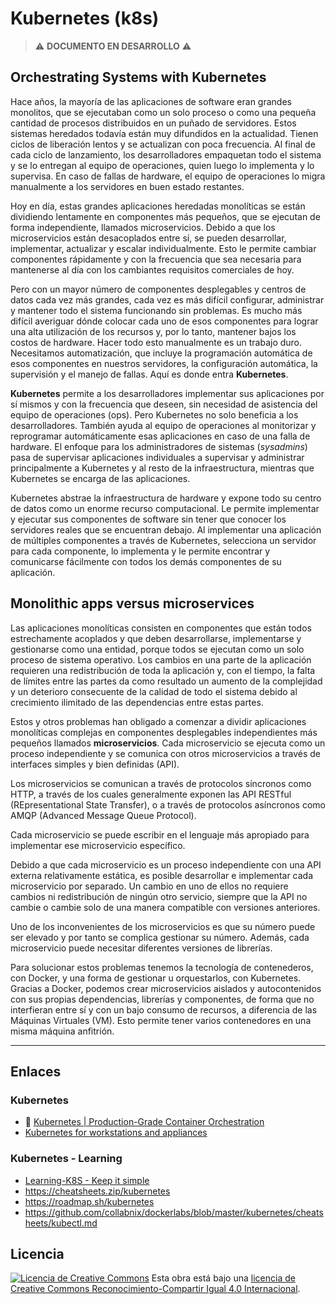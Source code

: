 # Kubernetes (k8s)

> :warning: **DOCUMENTO EN DESARROLLO** :warning:

## Orchestrating Systems with Kubernetes

Hace años, la mayoría de las aplicaciones de software eran grandes monolitos, que se ejecutaban como un solo proceso o como una pequeña cantidad de procesos distribuidos en un puñado de servidores. Estos sistemas heredados todavía están muy difundidos en la actualidad. Tienen ciclos de liberación lentos y se actualizan con poca frecuencia. Al final de cada ciclo de lanzamiento, los desarrolladores empaquetan todo el sistema y se lo entregan al equipo de operaciones, quien luego lo implementa y lo supervisa. En caso de fallas de hardware, el equipo de operaciones lo migra manualmente a los servidores en buen estado restantes.

Hoy en día, estas grandes aplicaciones heredadas monolíticas se están dividiendo lentamente en componentes más pequeños, que se ejecutan de forma independiente, llamados microservicios. Debido a que los microservicios están desacoplados entre sí, se pueden desarrollar, implementar, actualizar y escalar individualmente. Esto le permite cambiar componentes rápidamente y con la frecuencia que sea necesaria para mantenerse al día con los cambiantes requisitos comerciales de hoy.

Pero con un mayor número de componentes desplegables y centros de datos cada vez más grandes, cada vez es más difícil configurar, administrar y mantener todo el sistema funcionando sin problemas. Es mucho más difícil averiguar dónde colocar cada uno de esos componentes para lograr una alta utilización de los recursos y, por lo tanto, mantener bajos los costos de hardware. Hacer todo esto manualmente es un trabajo duro. Necesitamos automatización, que incluye la programación automática de esos componentes en nuestros servidores, la configuración automática, la supervisión y el manejo de fallas. Aquí es donde entra **Kubernetes**.

**Kubernetes** permite a los desarrolladores implementar sus aplicaciones por sí mismos y con la frecuencia que deseen, sin necesidad de asistencia del equipo de operaciones (ops). Pero Kubernetes no solo beneficia a los desarrolladores. También ayuda al equipo de operaciones al monitorizar y reprogramar automáticamente esas aplicaciones en caso de una falla de hardware. El enfoque para los administradores de sistemas (_sysadmins_) pasa de supervisar aplicaciones individuales a supervisar y administrar principalmente a Kubernetes y al resto de la infraestructura, mientras que Kubernetes se encarga de las aplicaciones.

Kubernetes abstrae la infraestructura de hardware y expone todo su centro de datos como un enorme recurso computacional. Le permite implementar y ejecutar sus componentes de software sin tener que conocer los servidores reales que se encuentran debajo. Al implementar una aplicación de múltiples componentes a través de Kubernetes, selecciona un servidor para cada componente, lo implementa y le permite encontrar y comunicarse fácilmente con todos los demás componentes de su aplicación.

## Monolithic apps versus microservices

Las aplicaciones monolíticas consisten en componentes que están todos estrechamente acoplados y que deben desarrollarse, implementarse y gestionarse como una entidad, porque todos se ejecutan como un solo proceso de sistema operativo. Los cambios en una parte de la aplicación requieren una redistribución de toda la aplicación y, con el tiempo, la falta de límites entre las partes da como resultado un aumento de la complejidad y un deterioro consecuente de la calidad de todo el sistema debido al crecimiento ilimitado de las dependencias entre estas partes.

Estos y otros problemas han obligado a comenzar a dividir aplicaciones monolíticas complejas en componentes desplegables independientes más pequeños llamados **microservicios**. Cada microservicio se ejecuta como un proceso independiente y se comunica con otros microservicios a través de interfaces simples y bien definidas (API).

Los microservicios se comunican a través de protocolos síncronos como HTTP, a través de los cuales generalmente exponen las API RESTful (REpresentational State Transfer), o a través de protocolos asíncronos como AMQP (Advanced Message Queue Protocol).

Cada microservicio se puede escribir en el lenguaje más apropiado para implementar ese microservicio específico.

Debido a que cada microservicio es un proceso independiente con una API externa relativamente estática, es posible desarrollar e implementar cada microservicio por separado. Un cambio en uno de ellos no requiere cambios ni redistribución de ningún otro servicio, siempre que la API no cambie o cambie solo de una manera compatible con versiones anteriores.

Uno de los inconvenientes de los microservicios es que su número puede ser elevado y por tanto se complica gestionar su número. Además, cada microservicio puede necesitar diferentes versiones de librerías.

Para solucionar estos problemas tenemos la tecnología de contenederos, con Docker, y una forma de gestionar u orquestarlos, con Kubernetes. Gracias a Docker, podemos crear microservicios aislados y autocontenidos con sus propias dependencias, librerías y componentes, de forma que no interfieran entre sí y con un bajo consumo de recursos, a diferencia de las Máquinas Virtuales (VM). Esto permite tener varios contenedores en una misma máquina anfitrión.

---

## Enlaces

### Kubernetes

- 🔸 [Kubernetes | Production-Grade Container Orchestration](https://kubernetes.io/)
- [Kubernetes for workstations and appliances](https://microk8s.io/)

### Kubernetes - Learning

- [Learning-K8S - Keep it simple](https://github.com/knrt10/kubernetes-basicLearning)
- <https://cheatsheets.zip/kubernetes>
- <https://roadmap.sh/kubernetes>
- <https://github.com/collabnix/dockerlabs/blob/master/kubernetes/cheatsheets/kubectl.md>

## Licencia

[![Licencia de Creative Commons](https://i.creativecommons.org/l/by-sa/4.0/80x15.png)](http://creativecommons.org/licenses/by-sa/4.0/)
Esta obra está bajo una [licencia de Creative Commons Reconocimiento-Compartir Igual 4.0 Internacional](http://creativecommons.org/licenses/by-sa/4.0/).
